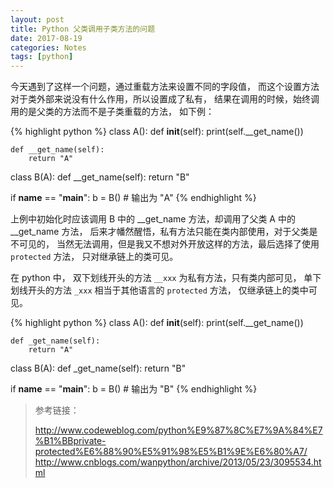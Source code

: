 ```yaml
---
layout: post
title: Python 父类调用子类方法的问题
date: 2017-08-19
categories: Notes
tags: [python]
---
```


今天遇到了这样一个问题，通过重载方法来设置不同的字段值，
而这个设置方法对于类外部来说没有什么作用，所以设置成了私有，
结果在调用的时候，始终调用的是父类的方法而不是子类重载的方法，
如下例：

{% highlight python %}
class A():
    def __init__(self):
        print(self.__get_name())

    def __get_name(self):
        return "A"

class B(A):
    def __get_name(self):
        return "B"

if __name__ == "__main__":
    b = B() # 输出为 "A"
{% endhighlight %}

上例中初始化时应该调用 B 中的 __get_name 方法，却调用了父类 A 中的 __get_name 方法，
后来才幡然醒悟，私有方法只能在类内部使用，对于父类是不可见的，
当然无法调用，但是我又不想对外开放这样的方法，最后选择了使用 `protected` 方法，
只对继承链上的类可见。  
  
在 python 中， 双下划线开头的方法 `__xxx` 为私有方法，只有类内部可见，
单下划线开头的方法 `_xxx` 相当于其他语言的 `protected` 方法，
仅继承链上的类中可见。

{% highlight python %}
class A():
    def __init__(self):
        print(self.__get_name())

    def _get_name(self):
        return "A"

class B(A):
    def _get_name(self):
        return "B"

if __name__ == "__main__":
    b = B() # 输出为 "B"
{% endhighlight %}

> 参考链接：  
>   
> <http://www.codeweblog.com/python%E9%87%8C%E7%9A%84%E7%B1%BBprivate-protected%E6%88%90%E5%91%98%E5%B1%9E%E6%80%A7/>
> <http://www.cnblogs.com/wanpython/archive/2013/05/23/3095534.html>
